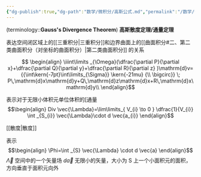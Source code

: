 ```yaml
---
{"dg-publish":true,"dg-path":"数学/微积分/高斯公式.md","permalink":"/数学/微积分/高斯公式/","dgPassFrontmatter":true,"noteIcon":"","created":"2024-05-21T15:20:28.811+08:00","updated":"2024-10-28T13:30:27.968+08:00"}
---
```



(terminology::**Gauss's Divergence Theorem**) **高斯散度定理/通量定理**

表达空间闭区域上的[[三重积分\|三重积分]]和边界曲面上的[[曲面积分#二、第二类曲面积分（对坐标的曲面积分）\|第二类曲面积分]] 的关系

$$
\begin{align}
\iiint\limits _{\Omega}(\dfrac{\partial P}{\partial x}+\dfrac{\partial Q}{\partial y}+\dfrac{\partial R}{\partial z}   )\mathrm{d}v={{\int\kern{-7pt}\int\limits_{\Sigma}} \kern{-21mu} {\\ \bigcirc}} \; P\,\mathrm{d}x\mathrm{d}y+Q\,\mathrm{d}z\mathrm{d}x+R\,\mathrm{d}x\mathrm{d}y\\ 
\end{align}$$

表示对于无限小体积元单位体积的[通量
$$\begin{align}
Div \vec{\Lambda}=\lim\limits_{ V_{i} \to 0 } \dfrac{1}{V_{i}} \int  _{S_{i}} \vec{\Lambda}\cdot d \vec{a_{i}}
\end{align}$$

[[散度\|散度]]



表示
$$\begin{align}
\Phi=\int _{S} \vec{\Lambda} \cdot d \vec{a}
\end{align}$$
$\vec{\Lambda}$ 空间中的一个矢量场
$d\vec{a}$ 无限小的矢量，大小为 S 上一个小面积元的面积，方向垂直于面积元向外

